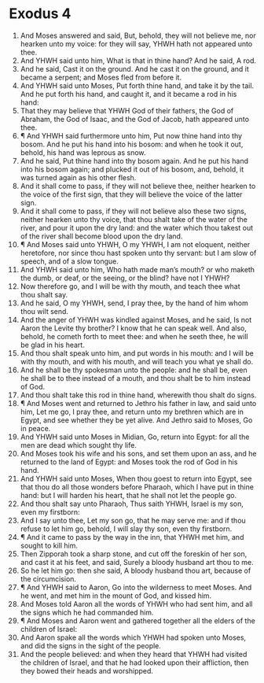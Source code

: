 ﻿# Exodus 4
1. And Moses answered and said, But, behold, they will not believe me, nor hearken unto my voice: for they will say, YHWH hath not appeared unto thee. 
2. And YHWH said unto him, What is that in thine hand? And he said, A rod. 
3. And he said, Cast it on the ground. And he cast it on the ground, and it became a serpent; and Moses fled from before it. 
4. And YHWH said unto Moses, Put forth thine hand, and take it by the tail. And he put forth his hand, and caught it, and it became a rod in his hand: 
5. That they may believe that YHWH God of their fathers, the God of Abraham, the God of Isaac, and the God of Jacob, hath appeared unto thee. 
6. ¶ And YHWH said furthermore unto him, Put now thine hand into thy bosom. And he put his hand into his bosom: and when he took it out, behold, his hand was leprous as snow. 
7. And he said, Put thine hand into thy bosom again. And he put his hand into his bosom again; and plucked it out of his bosom, and, behold, it was turned again as his other flesh. 
8. And it shall come to pass, if they will not believe thee, neither hearken to the voice of the first sign, that they will believe the voice of the latter sign. 
9. And it shall come to pass, if they will not believe also these two signs, neither hearken unto thy voice, that thou shalt take of the water of the river, and pour it upon the dry land: and the water which thou takest out of the river shall become blood upon the dry land. 
10. ¶ And Moses said unto YHWH, O my YHWH, I am not eloquent, neither heretofore, nor since thou hast spoken unto thy servant: but I am slow of speech, and of a slow tongue. 
11. And YHWH said unto him, Who hath made man’s mouth? or who maketh the dumb, or deaf, or the seeing, or the blind? have not I YHWH? 
12. Now therefore go, and I will be with thy mouth, and teach thee what thou shalt say. 
13. And he said, O my YHWH, send, I pray thee, by the hand of him whom thou wilt send. 
14. And the anger of YHWH was kindled against Moses, and he said, Is not Aaron the Levite thy brother? I know that he can speak well. And also, behold, he cometh forth to meet thee: and when he seeth thee, he will be glad in his heart. 
15. And thou shalt speak unto him, and put words in his mouth: and I will be with thy mouth, and with his mouth, and will teach you what ye shall do. 
16. And he shall be thy spokesman unto the people: and he shall be, even he shall be to thee instead of a mouth, and thou shalt be to him instead of God. 
17. And thou shalt take this rod in thine hand, wherewith thou shalt do signs. 
18. ¶ And Moses went and returned to Jethro his father in law, and said unto him, Let me go, I pray thee, and return unto my brethren which are in Egypt, and see whether they be yet alive. And Jethro said to Moses, Go in peace. 
19. And YHWH said unto Moses in Midian, Go, return into Egypt: for all the men are dead which sought thy life. 
20. And Moses took his wife and his sons, and set them upon an ass, and he returned to the land of Egypt: and Moses took the rod of God in his hand. 
21. And YHWH said unto Moses, When thou goest to return into Egypt, see that thou do all those wonders before Pharaoh, which I have put in thine hand: but I will harden his heart, that he shall not let the people go. 
22. And thou shalt say unto Pharaoh, Thus saith YHWH, Israel is my son, even my firstborn: 
23. And I say unto thee, Let my son go, that he may serve me: and if thou refuse to let him go, behold, I will slay thy son, even thy firstborn. 
24. ¶ And it came to pass by the way in the inn, that YHWH met him, and sought to kill him. 
25. Then Zipporah took a sharp stone, and cut off the foreskin of her son, and cast it at his feet, and said, Surely a bloody husband art thou to me. 
26. So he let him go: then she said, A bloody husband thou art, because of the circumcision. 
27. ¶ And YHWH said to Aaron, Go into the wilderness to meet Moses. And he went, and met him in the mount of God, and kissed him. 
28. And Moses told Aaron all the words of YHWH who had sent him, and all the signs which he had commanded him. 
29. ¶ And Moses and Aaron went and gathered together all the elders of the children of Israel: 
30. And Aaron spake all the words which YHWH had spoken unto Moses, and did the signs in the sight of the people. 
31. And the people believed: and when they heard that YHWH had visited the children of Israel, and that he had looked upon their affliction, then they bowed their heads and worshipped. 

